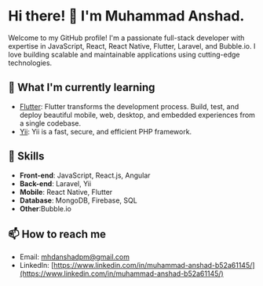 # Hi there! 👋 I'm Muhammad Anshad.

Welcome to my GitHub profile! I'm a passionate full-stack developer with expertise in JavaScript, React, React Native, Flutter, Laravel, and Bubble.io. I love building scalable and maintainable applications using cutting-edge technologies.

## 🌱 What I'm currently learning
- [Flutter](https://flutter.dev/): Flutter transforms the development process. Build, test, and deploy beautiful mobile, web, desktop, and embedded experiences from a single codebase.
- [Yii](https://www.yiiframework.com/): Yii is a fast, secure, and efficient PHP framework.

## 💼 Skills
- **Front-end**: JavaScript, React.js, Angular
- **Back-end**: Laravel, Yii
- **Mobile**: React Native, Flutter
- **Database**: MongoDB, Firebase, SQL
- **Other**:Bubble.io

## 📫 How to reach me
- Email: [mhdanshadpm@gmail.com](mailto:mhdanshadpm@gmail.com)
- LinkedIn: [https://www.linkedin.com/in/muhammad-anshad-b52a61145/](https://www.linkedin.com/in/muhammad-anshad-b52a61145/)
